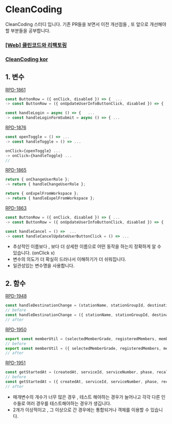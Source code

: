 # CleanCoding

CleanCoding 스터디 입니다. 기존 PR들을 보면서 이전 개선점들 , 또 앞으로 개선해야 할 부분들을 공부합니다.

### [[Web] 클린코드와 리팩토링](https://twinny.atlassian.net/wiki/spaces/TRSITEAM/pages/4510843317/Web)
### [CleanCoding kor](https://github.com/qkraudghgh/clean-code-javascript-ko#%EB%B3%80%EC%88%98variables)

## 1. 변수
[RPD-1861](https://github.com/twinnylab/taras-web/pull/62)

```js
const ButtonRow = ({ onClick, disabled }) => {  ...
-> const ButtonRow = ({ onUpdateUserInfoButtonClick, disabled }) => {  ...

const handleLogin = async () => {   ...
-> const handleLoginFormSubmit = async () => { ...
```

[RPD-1876](https://github.com/twinnylab/taras-web/pull/64)

```js
const openToggle = () => ...
-> const handleToggle = () => ...

onClick={openToggle} ...
-> onClick={handleToggle} ...
// 
```

[RPD-1865](https://github.com/twinnylab/taras-web/pull/65/files)

```js
return { onChangeUserRole };
-> return { handleChangeUserRole };

return { onExpelFromWorkspace };
-> return { handleExpelFromWorkspace };
```

[RPD-1863](https://github.com/twinnylab/taras-web/pull/63)

```js
const ButtonRow = ({ onClick, disabled }) => { ...
-> const ButtonRow = ({ onUpdateUserInfoButtonClick, disabled }) => { ...

const handleCancel = () =>  ...
-> const handleCancelUpdateUserButtonClick = () => ...
```

- 추상적인 이름보다 , 보다 더 상세한 이름으로 어떤 동작을 하는지 정확하게 알 수 있습니다. (onClick x)
- 변수의 의도가 더 확실히 드러나서 이해하기가 더 쉬워집니다.
- 일관성있는 변수명을 사용합니다.


## 2. 함수

[RPD-1948](https://github.com/twinnylab/taras-web/pull/72)

```js
const handleDestinationChange = (stationName, stationGroupId, destinationIndex) => {
// before
const handleDestinationChange = ({ stationName, stationGroupId, destinationIndex }) => {
// after
```

[RPD-1950](https://github.com/twinnylab/taras-web/pull/71)

```js
export const memberUtil = (selectedMemberGrade, registeredMembers, members, managers, administrators) => {
// before
export const memberUtil = ({ selectedMemberGrade, registeredMembers, members, managers, administrators }) => {
// after
```

[RPD-1951](https://github.com/twinnylab/taras-web/pull/73)

```js
const getStartedAt = (createdAt, serviceId, serviceNumber, phase, recallService) => (
// before
const getStartedAt = ({ createdAt, serviceId, serviceNumber, phase, recallService }) => (
// after
```

- 매개변수의 개수가 너무 많은 경우 , 테스트 해야하는 경우가 늘어나고 각각 다른 인수들로 여러 경우를 테스트해야하는 경우가 생깁니다.
- 2개가 이상적이고 , 그 이상으로 간 경우에는 통합되거나 객체를 이용할 수 있습니다.


